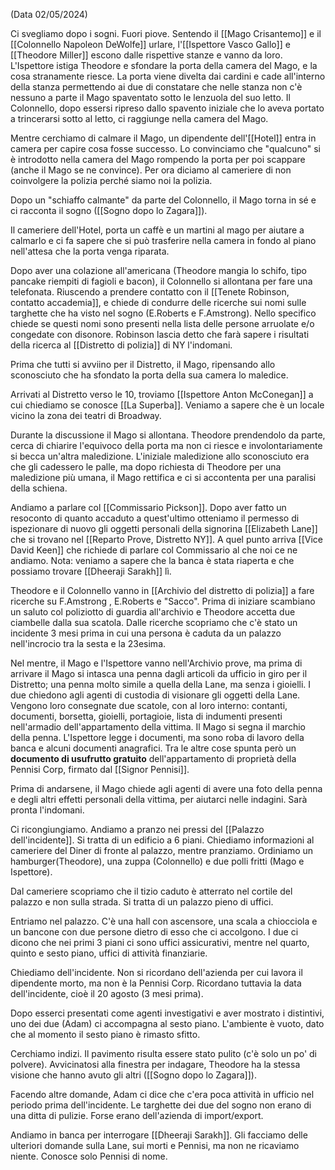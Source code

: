 (Data 02/05/2024)

Ci svegliamo dopo i sogni. Fuori piove.
Sentendo il [[Mago Crisantemo]] e il [[Colonnello Napoleon DeWolfe]] urlare, l'[[Ispettore Vasco Gallo]] e [[Theodore Miller]] escono dalle rispettive stanze e vanno da loro.
L'Ispettore istiga Theodore e sfondare la porta della camera del Mago, e la cosa stranamente riesce. La porta viene divelta dai cardini e cade all'interno della stanza permettendo ai due di constatare che nelle stanza non c'è nessuno a parte il Mago spaventato sotto le lenzuola del suo letto.
Il Colonnello, dopo essersi ripreso dallo spavento iniziale che lo aveva portato a trincerarsi sotto al letto, ci raggiunge nella camera del Mago.

Mentre cerchiamo di calmare il Mago, un dipendente dell'[[Hotel]] entra in camera per capire cosa fosse successo. 
Lo convinciamo che "qualcuno" si è introdotto nella camera del Mago rompendo la porta per poi scappare (anche il Mago se ne convince). Per ora diciamo al cameriere di non coinvolgere la polizia perché siamo noi la polizia.

Dopo un "schiaffo calmante" da parte del Colonnello, il Mago torna in sé e ci racconta il sogno ([[Sogno dopo lo Zagara]]).

Il cameriere dell'Hotel, porta un caffè e un martini al mago per aiutare a calmarlo e ci fa sapere che si può trasferire nella camera in fondo al piano nell'attesa che la porta venga riparata.

Dopo aver una colazione all'americana (Theodore mangia lo schifo, tipo pancake riempiti di fagioli e bacon), il Colonnello si allontana per fare una telefonata. Riuscendo a prendere contatto con il [[Tenete Robinson, contatto accademia]], e chiede di condurre delle ricerche sui nomi sulle targhette che ha visto nel sogno (E.Roberts e F.Amstrong). Nello specifico chiede se questi nomi sono presenti nella lista delle persone arruolate e/o congedate con disonore.
Robinson lascia detto che farà sapere i risultati della ricerca al [[Distretto di polizia]] di NY l'indomani.

Prima che tutti si avviino per il Distretto, il Mago, ripensando allo sconosciuto che ha sfondato la porta della sua camera lo maledice.

Arrivati al Distretto verso le 10, troviamo [[Ispettore Anton McConegan]] a cui chiediamo se conosce [[La Superba]]. Veniamo a sapere che è un locale vicino la zona dei teatri di Broadway.

Durante la discussione il Mago si allontana. Theodore prendendolo da parte, cerca di chiarire l'equivoco della porta ma non ci riesce e involontariamente si becca un'altra maledizione. L'iniziale maledizione allo sconosciuto era che gli cadessero le palle, ma dopo richiesta di Theodore per una maledizione più umana, il Mago rettifica e ci si accontenta per una paralisi della schiena.

Andiamo a parlare col [[Commissario Pickson]]. Dopo aver fatto un resoconto di quanto accaduto a quest'ultimo otteniamo il permesso di ispezionare di nuovo gli oggetti personali della signorina [[Elizabeth Lane]] che si trovano nel [[Reparto Prove, Distretto NY]].
A quel punto arriva [[Vice David Keen]] che richiede di parlare col Commissario al che noi ce ne andiamo.
Nota: veniamo a sapere che la banca è stata riaperta e che possiamo trovare [[Dheeraji Sarakh]] lì.

Theodore e il Colonnello vanno in [[Archivio del distretto di polizia]] a fare ricerche su F.Amstrong , E.Roberts e "Sacco". 
Prima di iniziare scambiano un saluto col poliziotto di guardia all'archivio e Theodore accetta due ciambelle dalla sua scatola.
Dalle ricerche scopriamo che c'è stato un incidente 3 mesi prima in cui una persona è caduta da un palazzo nell'incrocio tra la sesta e la 23esima.

Nel mentre, il Mago e l'Ispettore vanno nell'Archivio prove, ma prima di arrivare il Mago si intasca una penna dagli articoli da ufficio in giro per il Distretto; una penna molto simile a quella della Lane, ma senza i gioielli.
I due chiedono agli agenti di custodia di visionare gli oggetti della Lane.
Vengono loro consegnate due scatole, con al loro interno:
contanti, documenti, borsetta, gioielli, portagioie, lista di indumenti presenti nell'armadio dell'appartamento della vittima.
Il Mago si segna il marchio della penna.
L'Ispettore legge i documenti, ma sono roba di lavoro della banca e alcuni documenti anagrafici. Tra le altre cose spunta però un **documento di usufrutto gratuito** dell'appartamento di proprietà della Pennisi Corp, firmato dal [[Signor Pennisi]].

Prima di andarsene, il Mago chiede agli agenti di avere una foto della penna e degli altri effetti personali della vittima, per aiutarci nelle indagini. Sarà pronta l'indomani.

Ci ricongiungiamo. Andiamo a pranzo nei pressi del [[Palazzo dell'incidente]]. Si tratta di un edificio a 6 piani.
Chiediamo informazioni al cameriere del Diner di fronte al palazzo, mentre pranziamo. Ordiniamo un hamburger(Theodore), una zuppa (Colonnello) e due polli fritti (Mago e Ispettore).

Dal cameriere scopriamo che il tizio caduto è atterrato nel cortile del palazzo e non sulla strada. Si tratta di un palazzo pieno di uffici.

Entriamo nel palazzo. C'è una hall con ascensore, una scala a chiocciola e un  bancone con due persone dietro di esso che ci accolgono.
I due ci dicono che nei primi 3 piani ci sono uffici assicurativi, mentre nel quarto, quinto e sesto piano, uffici di attività finanziarie.

Chiediamo dell'incidente. Non si ricordano dell'azienda per cui lavora il dipendente morto, ma non è la Pennisi Corp. Ricordano tuttavia la data dell'incidente, cioè il 20 agosto (3 mesi prima).

Dopo esserci presentati come agenti investigativi e aver mostrato i distintivi, uno dei due (Adam) ci accompagna al sesto piano.
L'ambiente è vuoto, dato che al momento il sesto piano è rimasto sfitto.

Cerchiamo indizi. Il pavimento risulta essere stato pulito (c'è solo un po' di polvere).
Avvicinatosi alla finestra per indagare, Theodore ha la stessa visione che hanno avuto gli altri ([[Sogno dopo lo Zagara]]).

Facendo altre domande, Adam ci dice che c'era poca attività in ufficio nel periodo prima dell'incidente. 
Le targhette dei due del sogno non erano di una ditta di pulizie. Forse erano dell'azienda di import/export.

Andiamo in banca per interrogare [[Dheeraji Sarakh]].
Gli facciamo delle ulteriori domande sulla Lane, sui morti e Pennisi, ma non ne ricaviamo niente. Conosce solo Pennisi di nome.
